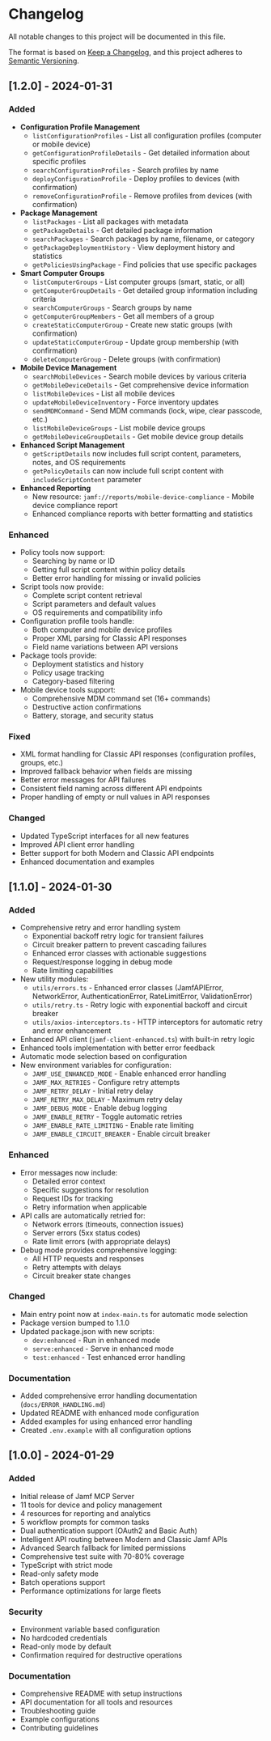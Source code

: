 # Changelog

All notable changes to this project will be documented in this file.

The format is based on [Keep a Changelog](https://keepachangelog.com/en/1.0.0/),
and this project adheres to [Semantic Versioning](https://semver.org/spec/v2.0.0.html).

## [1.2.0] - 2024-01-31

### Added
- **Configuration Profile Management**
  - `listConfigurationProfiles` - List all configuration profiles (computer or mobile device)
  - `getConfigurationProfileDetails` - Get detailed information about specific profiles
  - `searchConfigurationProfiles` - Search profiles by name
  - `deployConfigurationProfile` - Deploy profiles to devices (with confirmation)
  - `removeConfigurationProfile` - Remove profiles from devices (with confirmation)
- **Package Management**
  - `listPackages` - List all packages with metadata
  - `getPackageDetails` - Get detailed package information
  - `searchPackages` - Search packages by name, filename, or category
  - `getPackageDeploymentHistory` - View deployment history and statistics
  - `getPoliciesUsingPackage` - Find policies that use specific packages
- **Smart Computer Groups**
  - `listComputerGroups` - List computer groups (smart, static, or all)
  - `getComputerGroupDetails` - Get detailed group information including criteria
  - `searchComputerGroups` - Search groups by name
  - `getComputerGroupMembers` - Get all members of a group
  - `createStaticComputerGroup` - Create new static groups (with confirmation)
  - `updateStaticComputerGroup` - Update group membership (with confirmation)
  - `deleteComputerGroup` - Delete groups (with confirmation)
- **Mobile Device Management**
  - `searchMobileDevices` - Search mobile devices by various criteria
  - `getMobileDeviceDetails` - Get comprehensive device information
  - `listMobileDevices` - List all mobile devices
  - `updateMobileDeviceInventory` - Force inventory updates
  - `sendMDMCommand` - Send MDM commands (lock, wipe, clear passcode, etc.)
  - `listMobileDeviceGroups` - List mobile device groups
  - `getMobileDeviceGroupDetails` - Get mobile device group details
- **Enhanced Script Management**
  - `getScriptDetails` now includes full script content, parameters, notes, and OS requirements
  - `getPolicyDetails` can now include full script content with `includeScriptContent` parameter
- **Enhanced Reporting**
  - New resource: `jamf://reports/mobile-device-compliance` - Mobile device compliance report
  - Enhanced compliance reports with better formatting and statistics

### Enhanced
- Policy tools now support:
  - Searching by name or ID
  - Getting full script content within policy details
  - Better error handling for missing or invalid policies
- Script tools now provide:
  - Complete script content retrieval
  - Script parameters and default values
  - OS requirements and compatibility info
- Configuration profile tools handle:
  - Both computer and mobile device profiles
  - Proper XML parsing for Classic API responses
  - Field name variations between API versions
- Package tools provide:
  - Deployment statistics and history
  - Policy usage tracking
  - Category-based filtering
- Mobile device tools support:
  - Comprehensive MDM command set (16+ commands)
  - Destructive action confirmations
  - Battery, storage, and security status

### Fixed
- XML format handling for Classic API responses (configuration profiles, groups, etc.)
- Improved fallback behavior when fields are missing
- Better error messages for API failures
- Consistent field naming across different API endpoints
- Proper handling of empty or null values in API responses

### Changed
- Updated TypeScript interfaces for all new features
- Improved API client error handling
- Better support for both Modern and Classic API endpoints
- Enhanced documentation and examples

## [1.1.0] - 2024-01-30

### Added
- Comprehensive retry and error handling system
  - Exponential backoff retry logic for transient failures
  - Circuit breaker pattern to prevent cascading failures
  - Enhanced error classes with actionable suggestions
  - Request/response logging in debug mode
  - Rate limiting capabilities
- New utility modules:
  - `utils/errors.ts` - Enhanced error classes (JamfAPIError, NetworkError, AuthenticationError, RateLimitError, ValidationError)
  - `utils/retry.ts` - Retry logic with exponential backoff and circuit breaker
  - `utils/axios-interceptors.ts` - HTTP interceptors for automatic retry and error enhancement
- Enhanced API client (`jamf-client-enhanced.ts`) with built-in retry logic
- Enhanced tools implementation with better error feedback
- Automatic mode selection based on configuration
- New environment variables for configuration:
  - `JAMF_USE_ENHANCED_MODE` - Enable enhanced error handling
  - `JAMF_MAX_RETRIES` - Configure retry attempts
  - `JAMF_RETRY_DELAY` - Initial retry delay
  - `JAMF_RETRY_MAX_DELAY` - Maximum retry delay
  - `JAMF_DEBUG_MODE` - Enable debug logging
  - `JAMF_ENABLE_RETRY` - Toggle automatic retries
  - `JAMF_ENABLE_RATE_LIMITING` - Enable rate limiting
  - `JAMF_ENABLE_CIRCUIT_BREAKER` - Enable circuit breaker

### Enhanced
- Error messages now include:
  - Detailed error context
  - Specific suggestions for resolution
  - Request IDs for tracking
  - Retry information when applicable
- API calls are automatically retried for:
  - Network errors (timeouts, connection issues)
  - Server errors (5xx status codes)
  - Rate limit errors (with appropriate delays)
- Debug mode provides comprehensive logging:
  - All HTTP requests and responses
  - Retry attempts with delays
  - Circuit breaker state changes

### Changed
- Main entry point now at `index-main.ts` for automatic mode selection
- Package version bumped to 1.1.0
- Updated package.json with new scripts:
  - `dev:enhanced` - Run in enhanced mode
  - `serve:enhanced` - Serve in enhanced mode
  - `test:enhanced` - Test enhanced error handling

### Documentation
- Added comprehensive error handling documentation (`docs/ERROR_HANDLING.md`)
- Updated README with enhanced mode configuration
- Added examples for using enhanced error handling
- Created `.env.example` with all configuration options

## [1.0.0] - 2024-01-29

### Added
- Initial release of Jamf MCP Server
- 11 tools for device and policy management
- 4 resources for reporting and analytics
- 5 workflow prompts for common tasks
- Dual authentication support (OAuth2 and Basic Auth)
- Intelligent API routing between Modern and Classic Jamf APIs
- Advanced Search fallback for limited permissions
- Comprehensive test suite with 70-80% coverage
- TypeScript with strict mode
- Read-only safety mode
- Batch operations support
- Performance optimizations for large fleets

### Security
- Environment variable based configuration
- No hardcoded credentials
- Read-only mode by default
- Confirmation required for destructive operations

### Documentation
- Comprehensive README with setup instructions
- API documentation for all tools and resources
- Troubleshooting guide
- Example configurations
- Contributing guidelines